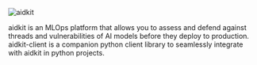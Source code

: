 ![aidkit](https://www.neurocat.ai/wp-content/uploads/2018/11/addkit-hori.png)

aidkit is an MLOps platform that allows you to assess and defend against threads
and vulnerabilities of AI models before they deploy to production.
aidkit-client is a companion python client library to seamlessly integrate with
aidkit in python projects.
